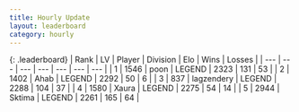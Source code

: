 ```yaml
---
title: Hourly Update
layout: leaderboard
category: hourly
---
```


{: .leaderboard}
| Rank | LV | Player | Division | Elo | Wins | Losses |
| --- | --- | --- | --- | --- | --- | --- |
| <span data-change="0">1</span> | 1546 | <span title="ID: 540690">poon</span> | LEGEND | <span data-change="0">2323</span> | <span data-change="0">131</span> | <span data-change="0">53</span> |
| <span data-change="0">2</span> | 1402 | <span title="ID: 402846">Ahab</span> | LEGEND | <span data-change="-14">2292</span> | <span data-change="0">50</span> | <span data-change="1">6</span> |
| <span data-change="0">3</span> | 837 | <span title="ID: 628282">lagzendery</span> | LEGEND | <span data-change="0">2288</span> | <span data-change="0">104</span> | <span data-change="0">37</span> |
| <span data-change="0">4</span> | 1580 | <span title="ID: 200908">Xaura</span> | LEGEND | <span data-change="0">2275</span> | <span data-change="0">54</span> | <span data-change="0">14</span> |
| <span data-change="0">5</span> | 2944 | <span title="ID: 353063">Sktima</span> | LEGEND | <span data-change="-14">2261</span> | <span data-change="0">165</span> | <span data-change="1">64</span> |